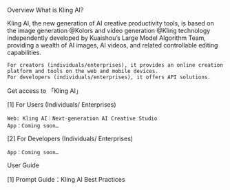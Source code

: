 Overview
What is Kling AI?

Kling AI, the new generation of AI creative productivity tools, is based on the image generation @Kolors and video generation @Kling technology independently developed by Kuaishou’s Large Model Algorithm Team, providing a wealth of AI images, AI videos, and related controllable editing capabilities.

    For creators (individuals/enterprises), it provides an online creation platform and tools on the web and mobile devices.
    For developers (individuals/enterprises), it offers API solutions.

Get access to 「Kling AI」

[1] For Users (Individuals/ Enterprises)

    Web: Kling AI｜Next-generation AI Creative Studio
    App：Coming soon…

[2] For Developers (Individuals/ Enterprises)

    App：Coming soon…

User Guide

[1] Prompt Guide：Kling AI Best Practices